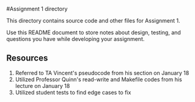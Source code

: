 #Assignment 1 directory

This directory contains source code and other files for Assignment 1.

Use this README document to store notes about design, testing, and
questions you have while developing your assignment.

## Resources
1. Referred to TA Vincent's pseudocode from his section on January 18
2. Utilized Professor Quinn's read-write and Makefile codes from his lecture on January 18
3. Utilized student tests to find edge cases to fix
